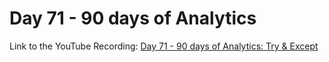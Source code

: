 # Day 71 - 90 days of Analytics



Link to the YouTube Recording:
  [Day 71 - 90 days of Analytics: Try & Except](https://youtu.be/r-wOCOsCXVE)


